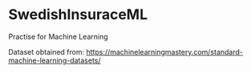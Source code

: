 # SwedishInsuraceML
Practise for Machine Learning


Dataset obtained from: https://machinelearningmastery.com/standard-machine-learning-datasets/

